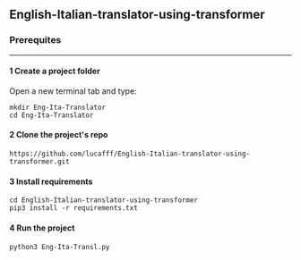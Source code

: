 ## English-Italian-translator-using-transformer

### Prerequites
***

#### 1 Create a project folder 
Open a new terminal tab and type: 
```
mkdir Eng-Ita-Translator 
cd Eng-Ita-Translator
```

#### 2 Clone the project's repo 
```
https://github.com/lucafff/English-Italian-translator-using-transformer.git
```

#### 3 Install requirements 
```
cd English-Italian-translator-using-transformer
pip3 install -r requirements.txt
```

#### 4 Run the project
```
python3 Eng-Ita-Transl.py
```
